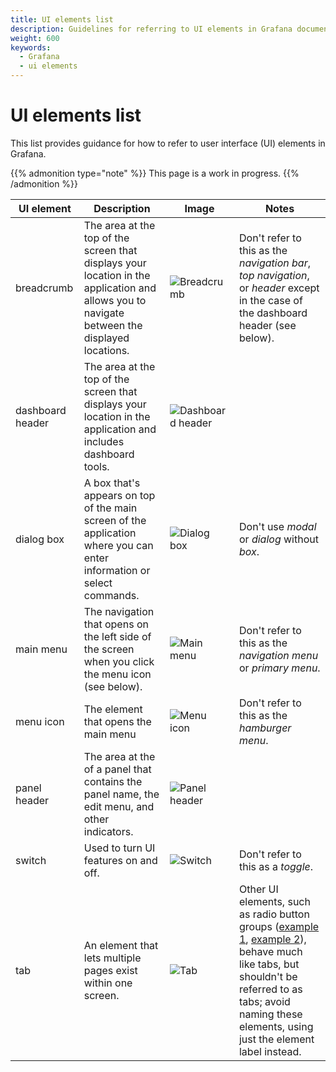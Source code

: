```yaml
---
title: UI elements list
description: Guidelines for referring to UI elements in Grafana documentation.
weight: 600
keywords:
  - Grafana
  - ui elements
---
```


# UI elements list

This list provides guidance for how to refer to user interface (UI) elements in Grafana.

{{% admonition type="note" %}}
This page is a work in progress.
{{% /admonition %}}

<!-- prettier-ignore-start -->

| UI element | Description | Image | Notes |
|------------|-------------|-------|-------|
| breadcrumb | The area at the top of the screen that displays your location in the application and allows you to navigate between the displayed locations. | ![Breadcrumb](/media/docs/writers-toolkit/ui-elements/screenshot-breadcrumb-10.2.png) | Don't refer to this as the _navigation bar_, _top navigation_, or _header_ except in the case of the dashboard header (see below). |
| dashboard header | The area at the top of the screen that displays your location in the application and includes dashboard tools. | ![Dashboard header](/media/docs/writers-toolkit/ui-elements/screenshot-dashboard-header-10.2.png) |  |
| dialog box | A box that's appears on top of the main screen of the application where you can enter information or select commands. | ![Dialog box](/media/docs/writers-toolkit/ui-elements/screenshot-dialog-box-10.2.png) | Don't use _modal_ or _dialog_ without _box_. |
| main menu | The navigation that opens on the left side of the screen when you click the menu icon (see below). | ![Main menu](/media/docs/writers-toolkit/ui-elements/screenshot-main-menu-10.2.png) | Don't refer to this as the _navigation menu_ or _primary menu_. |
| menu icon | The element that opens the main menu | ![Menu icon](/media/docs/writers-toolkit/ui-elements/screenshot-menu-icon-10.2.png) | Don't refer to this as the _hamburger menu_. |
| panel header | The area at the of a panel that contains the panel name, the edit menu, and other indicators. | ![Panel header](/media/docs/writers-toolkit/ui-elements/screenshot-panel-header-10.2.png) |  |
| switch | Used to turn UI features on and off. | ![Switch](/media/docs/writers-toolkit/ui-elements/switch.png) | Don't refer to this as a _toggle_. |
| tab | An element that lets multiple pages exist within one screen. | ![Tab](/media/docs/writers-toolkit/ui-elements/screenshot-tab-10.2.png) | Other UI elements, such as radio button groups ([example 1](/media/docs/writers-toolkit/ui-elements/screenshot-radio-button-group-1-10.2.png), [example 2](/media/docs/writers-toolkit/ui-elements/screenshot-radio-button-group-2-10.2.png)), behave much like tabs, but shouldn't be referred to as tabs; avoid naming these elements, using just the element label instead. |

<!-- prettier-ignore-end -->